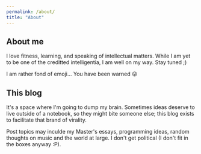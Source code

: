 ```yaml
---
permalink: /about/
title: "About"
---
```


## About me

I love fitness, learning, and speaking of intellectual matters. While I am yet to be one
  of the creditted intelligentia, I am well on my way. Stay tuned ;)

I am rather fond of emoji... You have been warned 😜

## This blog

It's a space where I'm going to dump my brain. Sometimes ideas deserve to live outside of
  a notebook, so they might bite someone else; this blog exists to facilitate that brand
  of virality.

Post topics may inculde my Master's essays, programming ideas, random thoughts on music
  and the world at large. I don't get political (I don't fit in the boxes anyway :P).


